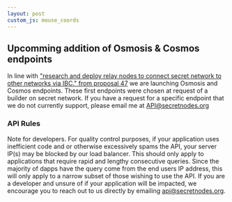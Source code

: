 ```yaml
---
layout: post
custom_js: mouse_coords
---
```


## Upcomming addition of Osmosis & Cosmos endpoints

In line with ["research and deploy relay nodes to connect secret network to other networks via IBC." from proposal 47](https://secretnodes.com/proposals/47) we are launching Osmosis and Cosmos endpoints. These first endpoints were chosen at request of a builder on secret network. If you have a request for a specific endpoint that we do not currently support, please email me at API@secretnodes.org

### API Rules

Note for developers. For quality control purposes, if your application uses inefficient code and or otherwise excessively spams the API, your server IP(s) may be blocked by our load balancer. This should only apply to applications that require rapid and lengthy consecutive queries. Since the majority of dapps have the query come from the end users IP address, this will only apply to a narrow subset of those wishing to use the API. If you are a developer and unsure of if your application will be impacted, we encourage you to reach out to us directly by emailing api@secretnodes.org.



